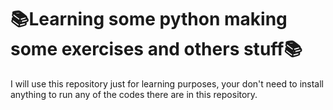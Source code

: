 <h1><b>📚Learning some python making some exercises and others stuff📚</b></h1>
I will use this repository just for learning purposes, your don't need to install anything to run any of the codes there are in this repository.

